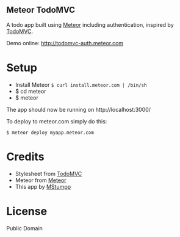 Meteor TodoMVC
---------------

A todo app built using [Meteor](http://meteor.com) including authentication, inspired by [TodoMVC](https://github.com/addyosmani/todomvc).

Demo online: http://todomvc-auth.meteor.com

Setup
=======

* Install Meteor ```$ curl install.meteor.com | /bin/sh```
* $ cd meteor
* $ meteor

The app should now be running on http://localhost:3000/

To deploy to meteor.com simply do this:

```$ meteor deploy myapp.meteor.com```

Credits
=======

- Stylesheet from [TodoMVC](https://github.com/addyosmani/todomvc)
- Meteor from [Meteor](http://meteor.com)
- This app by [MStumpp](https://github.com/MStumpp)

License
=======

Public Domain